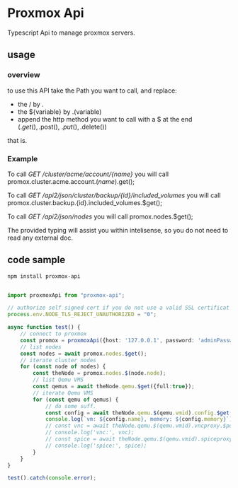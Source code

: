 # Proxmox Api

Typescript Api to manage proxmox servers.

## usage

### overview

to use this API take the Path you want to call, and replace:
- the / by .
- the ${variable} by .(variable)
- append the http method you want to call with a $ at the end (.$get(), .$post(), .$put(), .$delete())

that is.

### Example

To call *GET /cluster/acme/account/{name}* you will call promox.cluster.acme.account.$(name).$get();

To call *GET /api2/json/cluster/backup/{id}/included_volumes* you will call promox.cluster.backup.{id}.included_volumes.$get();

To call *GET /api2/json/nodes* you will call promox.nodes.$get();


The provided typing will assist you within intelisense, so you do not need to read any external doc.

## code sample

```bash
npm install proxmox-api
```

``` typescript

import proxmoxApi from "proxmox-api";

// authorize self signed cert if you do not use a valid SSL certificat
process.env.NODE_TLS_REJECT_UNAUTHORIZED = "0";

async function test() {
    // connect to proxmox
    const promox = proxmoxApi({host: '127.0.0.1', password: 'adminPassword'});
    // list nodes
    const nodes = await promox.nodes.$get();
    // iterate cluster nodes
    for (const node of nodes) {
        const theNode = promox.nodes.$(node.node);
        // list Qemu VMS
        const qemus = await theNode.qemu.$get({full:true});
        // iterate Qemu VMS
        for (const qemu of qemus) {
            // do some suff.
            const config = await theNode.qemu.$(qemu.vmid).config.$get();
            console.log(`vm: ${config.name}, memory: ${config.memory}`);
            // const vnc = await theNode.qemu.$(qemu.vmid).vncproxy.$post();
            // console.log('vnc:', vnc);
            // const spice = await theNode.qemu.$(qemu.vmid).spiceproxy.$post();
            // console.log('spice:', spice);
        }
    }    
}

test().catch(console.error);
```